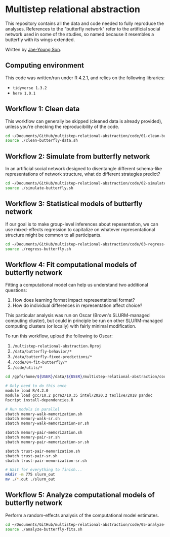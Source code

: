 # Multistep relational abstraction

This repository contains all the data and code needed to fully reproduce the analyses. References to the "butterfly network" refer to the artificial social network used in some of the studies, so named because it resembles a butterfly with its wings extended.

Written by [Jae-Young Son](https://jaeyoungson.com/).


## Computing environment

This code was written/run under R 4.2.1, and relies on the following libraries:
- `tidyverse 1.3.2`
- `here 1.0.1`


## Workflow 1: Clean data

This workflow can generally be skipped (cleaned data is already provided), unless you're checking the reproducibility of the code.

```bash
cd ~/Documents/GitHub/multistep-relational-abstraction/code/01-clean-butterfly-data
source ./clean-butterfly-data.sh
```


## Workflow 2: Simulate from butterfly network

In an artificial social network designed to disentangle different schema-like representations of network structure, what do different strategies predict?

```bash
cd ~/Documents/GitHub/multistep-relational-abstraction/code/02-simulate-butterfly
source ./simulate-butterfly.sh
```


## Workflow 3: Statistical models of butterfly network

If our goal is to make group-level inferences about repesentation, we can use mixed-effects regression to capitalize on whatever representational structure might be common to all participants.

```bash
cd ~/Documents/GitHub/multistep-relational-abstraction/code/03-regress-butterfly
source ./regress-butterfly.sh
```


## Workflow 4: Fit computational models of butterfly network

Fitting a computational model can help us understand two additional questions:
1. How does learning format impact representational format?
2. How do individual differences in representation affect choice?

This particular analysis was run on Oscar (Brown's SLURM-managed computing cluster), but could in principle be run on other SLURM-managed computing clusters (or locally) with fairly minimal modification.

To run this workflow, upload the following to Oscar:
1. `/multistep-relational-abstraction.Rproj`
2. `/data/butterfly-behavior/*`
3. `/data/butterfly-fixed-predictions/*`
4. `/code/04-fit-butterfly/*`
5. `/code/utils/*`

```bash
cd /gpfs/home/${USER}/data/${USER}/multistep-relational-abstraction/code/04-fit-butterfly/

# Only need to do this once
module load R/4.2.0
module load gcc/10.2 pcre2/10.35 intel/2020.2 texlive/2018 pandoc
Rscript install-dependencies.R

# Run models in parallel
sbatch memory-walk-memorization.sh
sbatch memory-walk-sr.sh
sbatch memory-walk-memorization-sr.sh

sbatch memory-pair-memorization.sh
sbatch memory-pair-sr.sh
sbatch memory-pair-memorization-sr.sh

sbatch trust-pair-memorization.sh
sbatch trust-pair-sr.sh
sbatch trust-pair-memorization-sr.sh

# Wait for everything to finish...
mkdir -m 775 slurm_out
mv ./*.out ./slurm_out
```


## Workflow 5: Analyze computational models of butterfly network

Perform a random-effects analysis of the computational model estimates.

```bash
cd ~/Documents/GitHub/multistep-relational-abstraction/code/05-analyze-butterfly-fits
source ./analyze-butterfly-fits.sh
```

